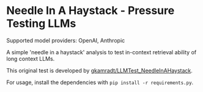 # Needle In A Haystack - Pressure Testing LLMs

Supported model providers: OpenAI, Anthropic

A simple 'needle in a haystack' analysis to test in-context retrieval ability of long context LLMs.


This original test is developed by [gkamradt/LLMTest_NeedleInAHaystack](https://github.com/gkamradt/LLMTest_NeedleInAHaystack).

For usage, install the dependencies with `pip install -r requirements.py`.